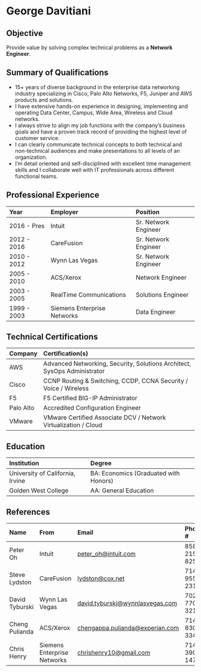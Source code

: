# George Davitiani


## Objective
Provide value by solving complex technical problems as a **Network Engineer**.


## Summary of Qualifications
- 15+ years of diverse background in the enterprise data networking industry specializing in Cisco, Palo Alto Networks, F5, Juniper and AWS products and solutions.
- I have extensive hands-on experience in designing, implementing and operating Data Center, Campus, Wide Area, Wireless and Cloud networks.
- I always strive to align my job functions with the company’s business goals and have a proven track record of providing the highest level of customer service.
- I can clearly communicate technical concepts to both technical and non-technical audiences and make presentations to all levels of an organization.
- I’m detail oriented and self-disciplined with excellent time management skills and I collaborate well with IT professionals across different functional teams.


## Professional Experience
| Year        | Employer                    | Position
| :---------- | :-------------------------- | :------------------- |
| 2016 - Pres | Intuit                      | Sr. Network Engineer |
| 2012 - 2016 | CareFusion                  | Sr. Network Engineer |
| 2010 - 2012 | Wynn Las Vegas              | Sr. Network Engineer |
| 2005 - 2010 | ACS/Xerox                   | Network Engineer     |
| 2003 - 2005 | RealTime Communications     | Solutions Engineer   |
| 1999 - 2003 | Siemens Enterprise Networks | Data Engineer        |


## Technical Certifications
| Company   | Certification(s)                                                         |
| :-------- | :----------------------------------------------------------------------- |
| AWS       | Advanced Networking, Security, Solutions Architect, SysOps Administrator |
| Cisco     | CCNP Routing & Switching, CCDP, CCNA Security / Voice / Wireless         |
| F5        | F5 Certified BIG-IP Administrator                                        |
| Palo Alto | Accredited Configuration Engineer                                        |
| VMware    | VMware Certified Associate DCV / Network Virtualization / Cloud          |

## Education
| Institution                      | Degree                                |
| :------------------------------- | :------------------------------------ |
| University of California, Irvine | BA: Economics (Graduated with Honors) |
| Golden West College              | AA: General Education                 |


## References
| Name           | From                        | Email                           | Phone #      |
| :------------- | :-------------------------- | :------------------------------ | :----------- |
| Peter Oh       | Intuit                      | peter_oh@intuit.com             | 858-215-8251 |
| Steve Lydston  | CareFusion                  | lydston@cox.net                 | 714-955-2310 |
| David Tyburski | Wynn Las Vegas              | david.tyburski@wynnlasvegas.com | 702-770-3216 |
| Cheng Pulianda | ACS/Xerox                   | chengappa.pulianda@experian.com | 714-830-3345 |
| Chris Henry    | Siemens Enterprise Networks | chrishenry10@gmail.com          | 714-390-1474 |
